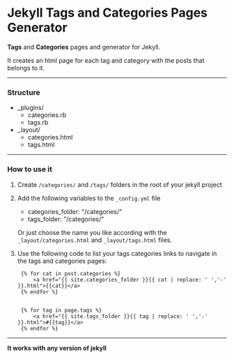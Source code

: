 # Jekyll Tags and Categories Pages Generator


**Tags** and **Categories** pages and generator for Jekyll.

It creates an html page for each tag and category with the posts that belongs to it.

---

### Structure

- _plugins/
	- categories.rb
	- tags.rb
- _layout/
	- categories.html
	- tags.html

---

### How to use it

1. Create `/categories/` and `/tags/` folders in the root of your jekyll project 

2. Add the following variables to the `_config.yml` file

	- categories_folder: "/categories/"
	- tags_folder: "/categories/"
	
	Or just choose the name you like according with the `_layout/categories.html` and `_layout/tags.html` files.
	
3. Use the following code to list your tags categories links to navigate in the tags and categories pages:

		{% for cat in post.categories %}
        	<a href="{{ site.categories_folder }}{{ cat | replace: ' ','-' }}.html">{{cat}}</a>
		{% endfor %}


		{% for tag in page.tags %}
			<a href="{{ site.tags_folder }}{{ tag | replace: ' ','-'  }}.html">#{{tag}}</a>
		{% endfor %}

---

**It works with any version of jekyll**
